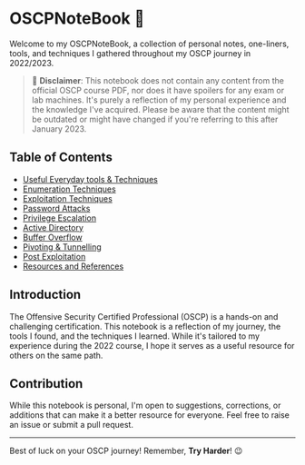 # OSCPNoteBook 📓

Welcome to my OSCPNoteBook, a collection of personal notes, one-liners, tools, and techniques I gathered throughout my OSCP journey in 2022/2023.

> 🚫 **Disclaimer**: This notebook does not contain any content from the official OSCP course PDF, nor does it have spoilers for any exam or lab machines. It's purely a reflection of my personal experience and the knowledge I've acquired. Please be aware that the content might be outdated or might have changed if you're referring to this after January 2023.

## Table of Contents

- [Useful Everyday tools & Techniques](UsefulStuff/README.md)
- [Enumeration Techniques](Enumeration/README.md)
- [Exploitation Techniques](Exploitation/README.md)
- [Password Attacks](Password/README.md)
- [Privilege Escalation](Privilege-Escalation/README.md)
- [Active Directory](AD/README.md)
- [Buffer Overflow](BufferOverflow/README.md)
- [Pivoting & Tunnelling](Pivoting/README.md)
- [Post Exploitation](PostExploit/README.md)
- [Resources and References](Resources/README.md)

## Introduction

The Offensive Security Certified Professional (OSCP) is a hands-on and challenging certification. This notebook is a reflection of my journey, the tools I found, and the techniques I learned. While it's tailored to my experience during the 2022 course, I hope it serves as a useful resource for others on the same path.

## Contribution

While this notebook is personal, I'm open to suggestions, corrections, or additions that can make it a better resource for everyone. Feel free to raise an issue or submit a pull request.

---

Best of luck on your OSCP journey! Remember, **Try Harder**! 😉
